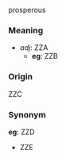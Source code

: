 prosperous
### Meaning
+ _adj_: ZZA
    + __eg__: ZZB

### Origin

ZZC

### Synonym

__eg__: ZZD

+ ZZE


